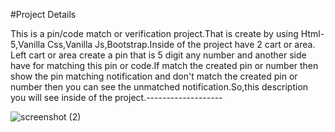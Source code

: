 #Project Details

This is a pin/code match or verification project.That is create by using Html-5,Vanilla Css,Vanilla Js,Bootstrap.Inside of the project have 2 cart or area. Left cart or area create a pin that is 5 digit any number and another side have for matching this pin or code.If match the created pin or number then show the pin matching notification and don't match the created pin or number then you can see the unmatched notification.So,this description you will see inside of the project.-------------------


![screenshot (2)](https://user-images.githubusercontent.com/76746810/130266073-9eafd7ec-559d-40e8-bc87-47867912a79a.png)

